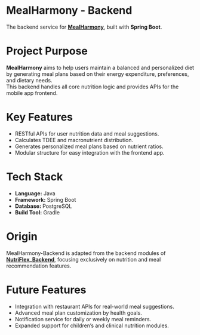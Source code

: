 # MealHarmony - Backend
The backend service for **[MealHarmony](https://github.com/Hoang-Doan123/MealHarmony-Frontend)**, built with **Spring Boot**.

# Project Purpose
**MealHarmony** aims to help users maintain a balanced and personalized diet by generating meal plans based on their energy expenditure, preferences, and dietary needs.  
This backend handles all core nutrition logic and provides APIs for the mobile app frontend.

# Key Features
- RESTful APIs for user nutrition data and meal suggestions.  
- Calculates TDEE and macronutrient distribution.  
- Generates personalized meal plans based on nutrient ratios.  
- Modular structure for easy integration with the frontend app.  

# Tech Stack
- **Language:** Java  
- **Framework:** Spring Boot  
- **Database:** PostgreSQL 
- **Build Tool:** Gradle  

# Origin
MealHarmony-Backend is adapted from the backend modules of **[NutriFlex_Backend](https://github.com/Hoang-Doan123/NutriFlex_Backend)**, focusing exclusively on nutrition and meal recommendation features.  

# Future Features
- Integration with restaurant APIs for real-world meal suggestions.  
- Advanced meal plan customization by health goals.  
- Notification service for daily or weekly meal reminders.  
- Expanded support for children’s and clinical nutrition modules.
